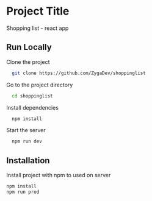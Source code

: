 
# Project Title

Shopping list - react app

## Run Locally

Clone the project

```bash
  git clone https://github.com/ZygaDev/shoppinglist
```

Go to the project directory

```bash
  cd shoppinglist
```

Install dependencies

```bash
  npm install
```

Start the server

```bash
  npm run dev
```


## Installation

Install project with npm to used on server

```bash
npm install
npm run prod 
```
    
